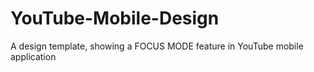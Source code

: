 # YouTube-Mobile-Design
A design template, showing a FOCUS MODE feature in YouTube mobile application
